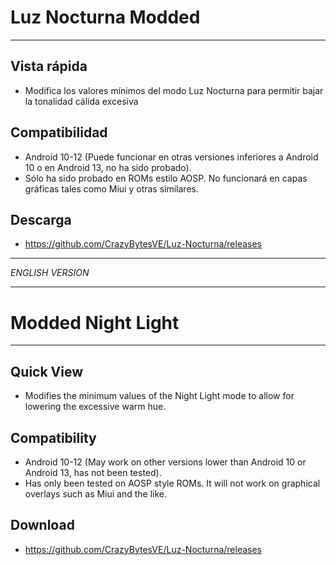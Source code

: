 # Luz Nocturna Modded
---
## Vista rápida
- Modifica los valores mínimos del modo Luz Nocturna para permitir bajar la tonalidad cálida excesiva

## Compatibilidad
- Android 10-12 (Puede funcionar en otras versiones inferiores a Android 10 o en Android 13, no ha sido probado).
- Sólo ha sido probado en ROMs estilo AOSP. No funcionará en capas gráficas tales como Miui y otras similares.

## Descarga
- https://github.com/CrazyBytesVE/Luz-Nocturna/releases
---

*ENGLISH VERSION*

---
# Modded Night Light
---
## Quick View
- Modifies the minimum values of the Night Light mode to allow for lowering the excessive warm hue.

## Compatibility
- Android 10-12 (May work on other versions lower than Android 10 or Android 13, has not been tested).
- Has only been tested on AOSP style ROMs. It will not work on graphical overlays such as Miui and the like.

## Download
- https://github.com/CrazyBytesVE/Luz-Nocturna/releases
